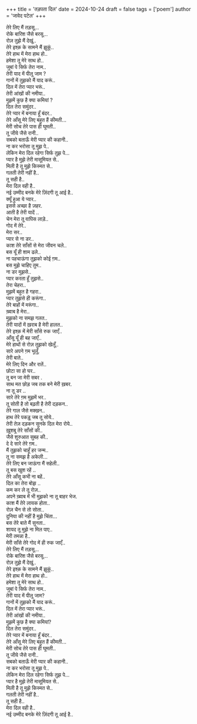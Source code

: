 +++ 
title = 'तड़पता दिल' 
date = 2024-10-24 
draft = false 
tags = ['poem'] 
author = 'जावेद पटेल'
+++


तेरे लिए मैं तड़सू...\
रोके बारिश जैसे बरसू...\
रोज़ तुझे मैं देखूं..\
तेरे इश्क़ के सामने मैं झुकूं..\
तेरे हाथ में मेरा हाथ हो..\
हमेशा तू मेरे साथ हो..\
जुबां पे सिर्फ तेरा नाम..\
तेरी याद में पीलू जाम ?\
गानों में तुझको मैं याद करूं..\
दिल में तेरा प्यार भरूं..\
तेरी आंखों की नमीया..\
मुझमें कुछ है क्या कमियां ?\
दिल तेरा समुंदर..\
तेरे प्यार में बनाया हूँ बंदर..\
तेरे आँसू मेरे लिए बहुत हैं कीमती...\
मेरी सोच तेरे पास ही घूमती..\
तू जीये जैसे रानी..\
सबको बताऊँ मेरी प्यार की कहानी..\
ना कर भरोसा तू मुझ पे..\
लेकिन मेरा दिल रहेगा सिर्फ तुझ पे...\
प्यार है मुझे तेरी मासूमियत से..\
मिली है तू मुझे किस्मत से..\
गलती तेरी नहीं है..\
तू सही है..\
मेरा दिल वही है..\
नई उम्मीद बनके मेरे ज़िंदगी तू आई है..\
क्यूँ हुआ ये प्यार..\
इससे अच्छा है ज़हर.\
आती है तेरी यादें ..\
चेन मेरा तू वापिस लाड़े..\
गोद में तेरे..\
मेरा सर..\
प्यार से ना डर..\
काश तेरे साँसों से मेरा जीवन चले..\
बस यूँ ही शाम ढले..\
ना पहचाऊंगा तुझको कोई ग़म..\
बस मुझे चाहिए तुम..\
ना डर मुझसे..\
प्यार करता हूँ तुझसे..\
तेरा चेहरा..\
मुझमें बहुत है गहरा..\
प्यार तुझसे ही करूंगा..\
तेरे बाहों में मरूंगा..\
ख़्वाब है मेरा..\
मुझको ना समझ गलत..\
तेरी यादों में ख़राब है मेरी हालत..\
तेरे इश्क़ में मेरी साँसे रुक जाएँ..\
आँसू यूँ ही बह जाएँ..\
मेरे हाथों से रोज़ तुझको खेलूँ..\
सारे अपने ग़म भूलूँ.\
तेरी बाते..\
मेरे लिए दिन और रातें..\
छोटा सा हो घर..\
तू बन जा मेरी सबर .\
साथ मत छोड़ जब तक बने मेरी ख़बर.\
ना तू डर ..\
सारे तेरे ग़म मुझमें भर..\
तू सोती है तो बढ़ती है तेरी दड़कन..\
तेरे गाल जैसे मक्खन..\
हाथ तेरे पकड़ू जब तू सोये..\
तेरी तेज़ दड़कन सुनके दिल मेरा रोये..\
ख़ुशबू तेरे साँसों की..\
जैसे शुरुआत सुबह की..\
दे दे सारे तेरे ग़म..\
मैं तुझको चाहूँ हर जन्म..\
तू ना समझ है अकेली...\
तेरे लिए बन जाऊंगा मैं सहेली..\
तू बस खुश रहें ..\
तेरे आँसू कभी ना बहें..\
दिल का तेरा बोझ ..\
कम कर ले तू रोज़..\
अपने ख़्वाब में भी मुझको ना तू बाहर भेज.\
काश मैं तेरे लायक होता..\
रोज़ चैन से तो सोता..\
दुनिया की नहीं है मुझे चिंता...\
बस तेरे बाते मैं सुनता..\
शायद तू मुझे ना मिल पाए..\
मेरी तमन्ना है..\
मेरी साँसे तेरे गोद में ही रुक जाएँ..\
तेरे लिए मैं तड़सू...\
रोके बारिश जैसे बरसू...\
रोज़ तुझे मैं देखूं..\
तेरे इश्क़ के सामने मैं झुकूं..\
तेरे हाथ में मेरा हाथ हो..\
हमेशा तू मेरे साथ हो..\
जुबां पे सिर्फ तेरा नाम..\
तेरी याद में पीलू जाम?\
गानों में तुझको मैं याद करूं..\
दिल में तेरा प्यार भरूं..\
तेरी आंखों की नमीया..\
मुझमें कुछ है क्या कमियां?\
दिल तेरा समुंदर..\
तेरे प्यार में बनाया हूँ बंदर..\
तेरे आँसू मेरे लिए बहुत हैं कीमती...\
मेरी सोच तेरे पास ही घूमती..\
तू जीये जैसे रानी..\
सबको बताऊँ मेरी प्यार की कहानी..\
ना कर भरोसा तू मुझ पे..\
लेकिन मेरा दिल रहेगा सिर्फ तुझ पे...\
प्यार है मुझे तेरी मासूमियत से..\
मिली है तू मुझे किस्मत से..\
गलती तेरी नहीं है..\
तू सही है..\
मेरा दिल वही है..\
नई उम्मीद बनके मेरे ज़िंदगी तू आई है..

